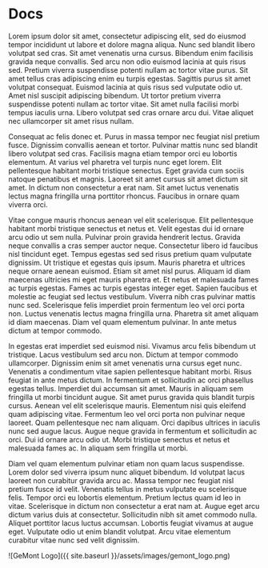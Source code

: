 # Docs

Lorem ipsum dolor sit amet, consectetur adipiscing elit, sed do eiusmod tempor incididunt ut labore et dolore magna aliqua. Nunc sed blandit libero volutpat sed cras. Sit amet venenatis urna cursus. Bibendum enim facilisis gravida neque convallis. Sed arcu non odio euismod lacinia at quis risus sed. Pretium viverra suspendisse potenti nullam ac tortor vitae purus. Sit amet tellus cras adipiscing enim eu turpis egestas. Sagittis purus sit amet volutpat consequat. Euismod lacinia at quis risus sed vulputate odio ut. Amet nisl suscipit adipiscing bibendum. Ut tortor pretium viverra suspendisse potenti nullam ac tortor vitae. Sit amet nulla facilisi morbi tempus iaculis urna. Libero volutpat sed cras ornare arcu dui. Vitae aliquet nec ullamcorper sit amet risus nullam.

Consequat ac felis donec et. Purus in massa tempor nec feugiat nisl pretium fusce. Dignissim convallis aenean et tortor. Pulvinar mattis nunc sed blandit libero volutpat sed cras. Facilisis magna etiam tempor orci eu lobortis elementum. At varius vel pharetra vel turpis nunc eget lorem. Elit pellentesque habitant morbi tristique senectus. Eget gravida cum sociis natoque penatibus et magnis. Laoreet sit amet cursus sit amet dictum sit amet. In dictum non consectetur a erat nam. Sit amet luctus venenatis lectus magna fringilla urna porttitor rhoncus. Faucibus in ornare quam viverra orci.

Vitae congue mauris rhoncus aenean vel elit scelerisque. Elit pellentesque habitant morbi tristique senectus et netus et. Velit egestas dui id ornare arcu odio ut sem nulla. Pulvinar proin gravida hendrerit lectus. Gravida neque convallis a cras semper auctor neque. Consectetur libero id faucibus nisl tincidunt eget. Tempus egestas sed sed risus pretium quam vulputate dignissim. Ut tristique et egestas quis ipsum. Mauris pharetra et ultrices neque ornare aenean euismod. Etiam sit amet nisl purus. Aliquam id diam maecenas ultricies mi eget mauris pharetra et. Et netus et malesuada fames ac turpis egestas. Fames ac turpis egestas integer eget. Sapien faucibus et molestie ac feugiat sed lectus vestibulum. Viverra nibh cras pulvinar mattis nunc sed. Scelerisque felis imperdiet proin fermentum leo vel orci porta non. Luctus venenatis lectus magna fringilla urna. Pharetra sit amet aliquam id diam maecenas. Diam vel quam elementum pulvinar. In ante metus dictum at tempor commodo.

In egestas erat imperdiet sed euismod nisi. Vivamus arcu felis bibendum ut tristique. Lacus vestibulum sed arcu non. Dictum at tempor commodo ullamcorper. Dignissim enim sit amet venenatis urna cursus eget nunc. Venenatis a condimentum vitae sapien pellentesque habitant morbi. Risus feugiat in ante metus dictum. In fermentum et sollicitudin ac orci phasellus egestas tellus. Imperdiet dui accumsan sit amet. Mauris in aliquam sem fringilla ut morbi tincidunt augue. Sit amet purus gravida quis blandit turpis cursus. Aenean vel elit scelerisque mauris. Elementum nisi quis eleifend quam adipiscing vitae. Fermentum leo vel orci porta non pulvinar neque laoreet. Quam pellentesque nec nam aliquam. Orci dapibus ultrices in iaculis nunc sed augue lacus. Augue neque gravida in fermentum et sollicitudin ac orci. Dui id ornare arcu odio ut. Morbi tristique senectus et netus et malesuada fames ac. In aliquam sem fringilla ut morbi.

Diam vel quam elementum pulvinar etiam non quam lacus suspendisse. Lorem dolor sed viverra ipsum nunc aliquet bibendum. Id volutpat lacus laoreet non curabitur gravida arcu ac. Massa tempor nec feugiat nisl pretium fusce id velit. Venenatis tellus in metus vulputate eu scelerisque felis. Tempor orci eu lobortis elementum. Pretium lectus quam id leo in vitae. Scelerisque in dictum non consectetur a erat nam at. Augue eget arcu dictum varius duis at consectetur. Sollicitudin nibh sit amet commodo nulla. Aliquet porttitor lacus luctus accumsan. Lobortis feugiat vivamus at augue eget. Vulputate odio ut enim blandit volutpat. Arcu vitae elementum curabitur vitae nunc sed velit dignissim.

![GeMont Logo]({{ site.baseurl }}/assets/images/gemont_logo.png)
